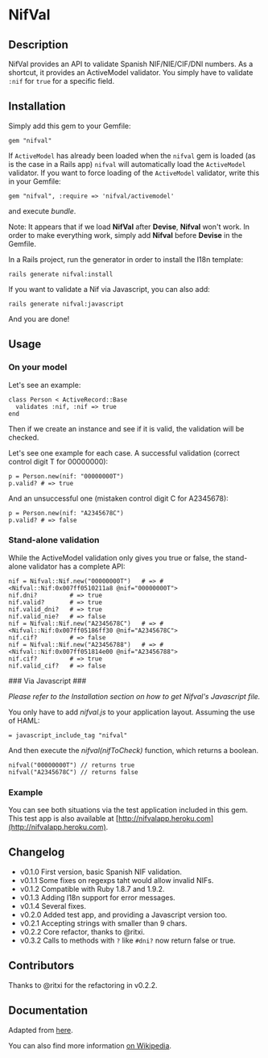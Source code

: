 NifVal
======

Description
-----------

NifVal provides an API to validate Spanish NIF/NIE/CIF/DNI numbers.  As a shortcut,
it provides an ActiveModel validator. You simply have to validate `:nif` for `true`
for a specific field.

Installation
------------

Simply add this gem to your Gemfile:

    gem "nifval"

If `ActiveModel` has already been loaded when the `nifval` gem is loaded (as is
the case in a Rails app) `nifval` will automatically load the `ActiveModel`
validator.  If you want to force loading of the `ActiveModel` validator, write
this in your Gemfile:

    gem "nifval", :require => 'nifval/activemodel'

and execute <i>bundle</i>.

Note: It appears that if we load <b>NifVal</b> after <b>Devise</b>, <b>Nifval</b> won't work. In order to make everything work, simply add <b>Nifval</b> before <b>Devise</b> in the Gemfile.

In a Rails project, run the generator in order to install the I18n template:

    rails generate nifval:install

If you want to validate a Nif via Javascript, you can also add:

    rails generate nifval:javascript

And you are done!

Usage
-----

### On your model ###

Let's see an example:

    class Person < ActiveRecord::Base
      validates :nif, :nif => true
    end

Then if we create an instance and see if it is valid, the validation
will be checked.

Let's see one example for each case.
A successful validation (correct control digit T for 00000000):

    p = Person.new(nif: "00000000T")
    p.valid? # => true

And an unsuccessful one (mistaken control digit C for A2345678):

    p = Person.new(nif: "A2345678C")
    p.valid? # => false

### Stand-alone validation ###

While the ActiveModel validation only gives you true or false, the stand-alone validator
has a complete API:

    nif = Nifval::Nif.new("00000000T")   # => #<Nifval::Nif:0x007ff0510211a8 @nif="00000000T">
    nif.dni?         # => true
    nif.valid?       # => true
    nif.valid_dni?   # => true
    nif.valid_nie?   # => false
    nif = Nifval::Nif.new("A2345678C")   # => #<Nifval::Nif:0x007ff05186ff30 @nif="A2345678C">
    nif.cif?         # => false
    nif = Nifval::Nif.new("A23456788")   # => #<Nifval::Nif:0x007ff051814e00 @nif="A23456788">
    nif.cif?         # => true
    nif.valid_cif?   # => false

### Via Javascript ###

<i>Please refer to the Installation section on how to get Nifval's Javascript
file.</i>

You only have to add <i>nifval.js</i> to your application layout. Assuming the
use of HAML:

    = javascript_include_tag "nifval"

And then execute the <i>nifval(nifToCheck)</i> function, which returns a
boolean.

    nifval("00000000T") // returns true
    nifval("A2345678C") // returns false

### Example ###

You can see both situations via the test application included in this
gem. This test app is also available at
[http://nifvalapp.heroku.com](http://nifvalapp.heroku.com).

Changelog
---------

- v0.1.0 First version, basic Spanish NIF validation.
- v0.1.1 Some fixes on regexps taht would allow invalid NIFs.
- v0.1.2 Compatible with Ruby 1.8.7 and 1.9.2.
- v0.1.3 Adding I18n support for error messages.
- v0.1.4 Several fixes.
- v0.2.0 Added test app, and providing a Javascript version too.
- v0.2.1 Accepting strings with smaller than 9 chars.
- v0.2.2 Core refactor, thanks to @ritxi.
- v0.3.2 Calls to methods with `?` like `#dni?` now return false or true.

Contributors
------------

Thanks to @ritxi for the refactoring in v0.2.2.

Documentation
-------------

Adapted from [here](http://compartecodigo.com/javascript/validar-nif-cif-nie-segun-ley-vigente-31.html).

You can also find more information [on Wikipedia](http://es.wikipedia.org/wiki/N%C3%BAmero_de_identificaci%C3%B3n_fiscal).
